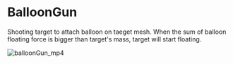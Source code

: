 # BalloonGun
 
Shooting target to attach balloon on taeget mesh. When the sum of balloon floating force is bigger than target's mass, target will start floating.

![balloonGun_mp4](https://github.com/TimChen1383/BalloonGun/assets/37008451/6686d6cf-d989-429a-b4f1-22bb5057bd7c)
